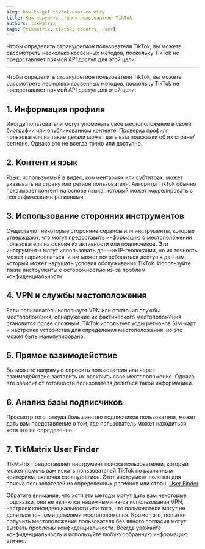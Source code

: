 ```yaml
---
slug: how-to-get-tiktok-user-country
title: Как получить страну пользователя TikTok
authors: tikMatrix
tags: [tikmatrix, tiktok, country, user]
---
```


Чтобы определить страну/регион пользователя TikTok, вы можете рассмотреть несколько косвенных методов, поскольку TikTok не предоставляет прямой API доступ для этой цели:
<!--truncate-->
---

Чтобы определить страну/регион пользователя TikTok, вы можете рассмотреть несколько косвенных методов, поскольку TikTok не предоставляет прямой API доступ для этой цели:

## 1. Информация профиля

Иногда пользователи могут упоминать свое местоположение в своей биографии или опубликованном контенте. Проверка профиля пользователя на такие детали может дать вам подсказки об их стране/регионе. Однако это не всегда точно или доступно.

## 2. Контент и язык

Язык, используемый в видео, комментариях или субтитрах, может указывать на страну или регион пользователя. Алгоритм TikTok обычно показывает контент на основе языка, который может коррелировать с географическими регионами.

## 3. Использование сторонних инструментов

Существуют некоторые сторонние сервисы или инструменты, которые утверждают, что могут предоставить информацию о местоположении пользователя на основе их активности или подписчиков. Эти инструменты могут использовать данные IP-геолокации, но их точность может варьироваться, и им может потребоваться доступ к данным, который может нарушать условия обслуживания TikTok. Используйте такие инструменты с осторожностью из-за проблем конфиденциальности.

## 4. VPN и службы местоположения

Если пользователь использует VPN или отключил службы местоположения, обнаружение их фактического местоположения становится более сложным. TikTok использует коды регионов SIM-карт и настройки устройства для определения местоположения, но это может быть манипулировано.

## 5. Прямое взаимодействие

Вы можете напрямую спросить пользователя или через взаимодействие заставить их раскрыть свое местоположение. Однако это зависит от готовности пользователя делиться такой информацией.

## 6. Анализ базы подписчиков

Просмотр того, откуда большинство подписчиков пользователя, может дать вам представление о том, где пользователь может находиться, хотя это не определенно.

## 7. TikMatrix User Finder

TikMatrix предоставляет инструмент поиска пользователей, который может помочь вам искать пользователей TikTok по различным критериям, включая страну/регион. Этот инструмент полезен для поиска пользователей из определенных регионов или стран. [User Finder](https://user.tikmatrix.com)

Обратите внимание, что хотя эти методы могут дать вам некоторые подсказки, они не являются надежными из-за использования VPN, настроек конфиденциальности или того, что пользователи могут не делиться точными деталями местоположения. Кроме того, попытки получить местоположение пользователя без явного согласия могут вызвать проблемы конфиденциальности. Всегда уважайте конфиденциальность и используйте любую собранную информацию этично.

